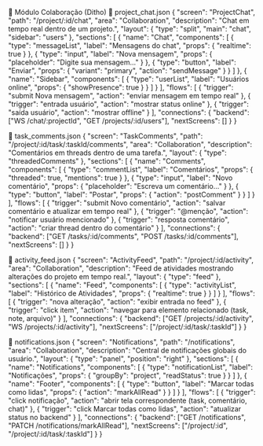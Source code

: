 📂 Módulo Colaboração (Ditho)
📄 project_chat.json
{
  "screen": "ProjectChat",
  "path": "/project/:id/chat",
  "area": "Collaboration",
  "description": "Chat em tempo real dentro de um projeto.",
  "layout": { "type": "split", "main": "chat", "sidebar": "users" },
  "sections": [
    {
      "name": "Chat",
      "components": [
        { "type": "messageList", "label": "Mensagens do chat", "props": { "realtime": true } },
        { "type": "input", "label": "Nova mensagem", "props": { "placeholder": "Digite sua mensagem..." } },
        { "type": "button", "label": "Enviar", "props": { "variant": "primary", "action": "sendMessage" } }
      ]
    },
    {
      "name": "Sidebar",
      "components": [
        { "type": "userList", "label": "Usuários online", "props": { "showPresence": true } }
      ]
    }
  ],
  "flows": [
    { "trigger": "submit Nova mensagem", "action": "enviar mensagem em tempo real" },
    { "trigger": "entrada usuário", "action": "mostrar status online" },
    { "trigger": "saída usuário", "action": "mostrar offline" }
  ],
  "connections": {
    "backend": ["WS /chat/:projectId", "GET /projects/:id/users"],
    "nextScreens": []
  }
}

📄 task_comments.json
{
  "screen": "TaskComments",
  "path": "/project/:id/task/:taskId/comments",
  "area": "Collaboration",
  "description": "Comentários em threads dentro de uma tarefa.",
  "layout": { "type": "threadedComments" },
  "sections": [
    {
      "name": "Comments",
      "components": [
        { "type": "commentList", "label": "Comentários", "props": { "threaded": true, "mentions": true } },
        { "type": "input", "label": "Novo comentário", "props": { "placeholder": "Escreva um comentário..." } },
        { "type": "button", "label": "Postar", "props": { "action": "postComment" } }
      ]
    }
  ],
  "flows": [
    { "trigger": "submit Novo comentário", "action": "salvar comentário e atualizar em tempo real" },
    { "trigger": "@menção", "action": "notificar usuário mencionado" },
    { "trigger": "resposta comentário", "action": "criar thread dentro do comentário" }
  ],
  "connections": {
    "backend": ["GET /tasks/:id/comments", "POST /tasks/:id/comments"],
    "nextScreens": []
  }
}

📄 activity_feed.json
{
  "screen": "ActivityFeed",
  "path": "/project/:id/activity",
  "area": "Collaboration",
  "description": "Feed de atividades mostrando alterações do projeto em tempo real.",
  "layout": { "type": "feed" },
  "sections": [
    {
      "name": "Feed",
      "components": [
        { "type": "activityList", "label": "Histórico de Atividades", "props": { "realtime": true } }
      ]
    }
  ],
  "flows": [
    { "trigger": "nova alteração", "action": "exibir entrada no feed" },
    { "trigger": "click item", "action": "navegar para elemento relacionado (task, note, arquivo)" }
  ],
  "connections": {
    "backend": ["GET /projects/:id/activity", "WS /projects/:id/activity"],
    "nextScreens": ["/project/:id/task/:taskId"]
  }
}

📄 notifications.json
{
  "screen": "Notifications",
  "path": "/notifications",
  "area": "Collaboration",
  "description": "Central de notificações globais do usuário.",
  "layout": { "type": "panel", "position": "right" },
  "sections": [
    {
      "name": "Notifications",
      "components": [
        { "type": "notificationList", "label": "Notificações", "props": { "groupBy": "project", "readStatus": true } }
      ]
    },
    {
      "name": "Footer",
      "components": [
        { "type": "button", "label": "Marcar todas como lidas", "props": { "action": "markAllRead" } }
      ]
    }
  ],
  "flows": [
    { "trigger": "click notificação", "action": "abrir tela correspondente (task, comentário, chat)" },
    { "trigger": "click Marcar todas como lidas", "action": "atualizar status no backend" }
  ],
  "connections": {
    "backend": ["GET /notifications", "PATCH /notifications/markAllRead"],
    "nextScreens": ["/project/:id", "/project/:id/task/:taskId"]
  }
}
